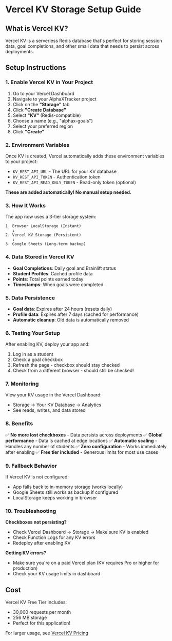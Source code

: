 # Vercel KV Storage Setup Guide

## What is Vercel KV?

Vercel KV is a serverless Redis database that's perfect for storing session data, goal completions, and other small data that needs to persist across deployments.

## Setup Instructions

### 1. Enable Vercel KV in Your Project

1. Go to your Vercel Dashboard
2. Navigate to your AlphaXTracker project
3. Click on the **"Storage"** tab
4. Click **"Create Database"**
5. Select **"KV"** (Redis-compatible)
6. Choose a name (e.g., "alphax-goals")
7. Select your preferred region
8. Click **"Create"**

### 2. Environment Variables

Once KV is created, Vercel automatically adds these environment variables to your project:

- `KV_REST_API_URL` - The URL for your KV database
- `KV_REST_API_TOKEN` - Authentication token
- `KV_REST_API_READ_ONLY_TOKEN` - Read-only token (optional)

**These are added automatically! No manual setup needed.**

### 3. How It Works

The app now uses a 3-tier storage system:

```
1. Browser LocalStorage (Instant)
   ↓
2. Vercel KV Storage (Persistent)
   ↓
3. Google Sheets (Long-term backup)
```

### 4. Data Stored in Vercel KV

- **Goal Completions**: Daily goal and Brainlift status
- **Student Profiles**: Cached profile data
- **Points**: Total points earned today
- **Timestamps**: When goals were completed

### 5. Data Persistence

- **Goal data**: Expires after 24 hours (resets daily)
- **Profile data**: Expires after 7 days (cached for performance)
- **Automatic cleanup**: Old data is automatically removed

### 6. Testing Your Setup

After enabling KV, deploy your app and:

1. Log in as a student
2. Check a goal checkbox
3. Refresh the page - checkbox should stay checked
4. Check from a different browser - should still be checked!

### 7. Monitoring

View your KV usage in the Vercel Dashboard:
- Storage → Your KV Database → Analytics
- See reads, writes, and data stored

### 8. Benefits

✅ **No more lost checkboxes** - Data persists across deployments
✅ **Global performance** - Data is cached at edge locations
✅ **Automatic scaling** - Handles any number of students
✅ **Zero configuration** - Works immediately after enabling
✅ **Free tier included** - Generous limits for most use cases

### 9. Fallback Behavior

If Vercel KV is not configured:
- App falls back to in-memory storage (works locally)
- Google Sheets still works as backup if configured
- LocalStorage keeps working in browser

### 10. Troubleshooting

**Checkboxes not persisting?**
- Check Vercel Dashboard → Storage → Make sure KV is enabled
- Check Function Logs for any KV errors
- Redeploy after enabling KV

**Getting KV errors?**
- Make sure you're on a paid Vercel plan (KV requires Pro or higher for production)
- Check your KV usage limits in dashboard

## Cost

Vercel KV Free Tier includes:
- 30,000 requests per month
- 256 MB storage
- Perfect for this application!

For larger usage, see [Vercel KV Pricing](https://vercel.com/docs/storage/vercel-kv/usage-and-pricing)
